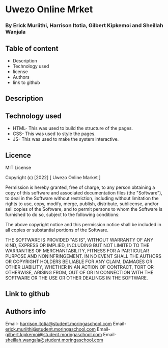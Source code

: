 # Uwezo Online Mrket
### By Erick Muriithi, Harrison Itotia, Gilbert Kipkemoi and Sheillah Wanjala
## Table of content
- Description
- Technology used
- license
- Authors 
- link to github

## Description


## Technology used
- HTML- This was used to build the structure of the pages.
- CSS- This was used to style the pages.
- JS- This was used to make the system interactive.

## Licence
MIT License

Copyright (c) [2022] [ Uwezo Online Market ]

Permission is hereby granted, free of charge, to any person obtaining a copy of this software and associated documentation files (the "Software"), to deal in the Software without restriction, including without limitation the rights to use, copy, modify, merge, publish, distribute, sublicense, and/or sell copies of the Software, and to permit persons to whom the Software is furnished to do so, subject to the following conditions:

The above copyright notice and this permission notice shall be included in all copies or substantial portions of the Software.

THE SOFTWARE IS PROVIDED "AS IS", WITHOUT WARRANTY OF ANY KIND, EXPRESS OR IMPLIED, INCLUDING BUT NOT LIMITED TO THE WARRANTIES OF MERCHANTABILITY, FITNESS FOR A PARTICULAR PURPOSE AND NONINFRINGEMENT. IN NO EVENT SHALL THE AUTHORS OR COPYRIGHT HOLDERS BE LIABLE FOR ANY CLAIM, DAMAGES OR OTHER LIABILITY, WHETHER IN AN ACTION OF CONTRACT, TORT OR OTHERWISE, ARISING FROM, OUT OF OR IN CONNECTION WITH THE SOFTWARE OR THE USE OR OTHER DEALINGS IN THE SOFTWARE.

## Link to github


## Authors info
Email- harrison.itotia@student.moringaschool.com
Email- erick.muriithi@student.moringaschool.com
Email- gilbert.kipkemoi@student.moringaschool.com
Email- sheillah.wangala@student.moringaschool.com
